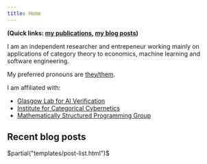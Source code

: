 ```yaml
---
title: Home
---
```


**(Quick links: [my publications](/papers.html), [my blog posts](/blog.html))**

I am an independent researcher and entrepeneur working mainly on applications of category theory to economics, machine learning and software engineering.

My preferred pronouns are [they/them](https://en.pronouns.page/they/them/themself).

I am affiliated with:

- [Glasgow Lab for AI Verification](https://glaive-research.org/)
- [Institute for Categorical Cybernetics](https://cybercat.institute/)
- [Mathematically Structured Programming Group](https://msp.cis.strath.ac.uk/)

## Recent blog posts

$partial("templates/post-list.html")$
